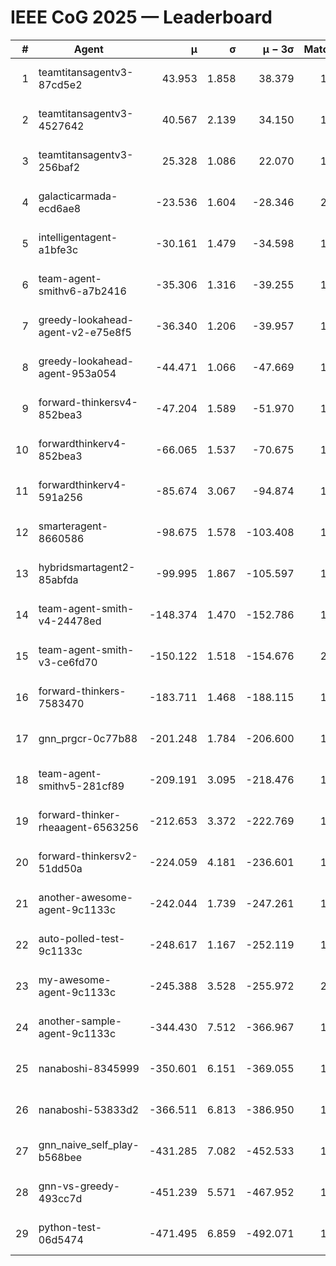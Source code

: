 # IEEE CoG 2025 — Leaderboard

| # | Agent | μ | σ | μ − 3σ | Matches | Updated |
|---:|---|---:|---:|---:|---:|---|
| 1 | teamtitansagentv3-87cd5e2 | 43.953 | 1.858 | 38.379 | 1812 | 2025-08-18 02:14 |
| 2 | teamtitansagentv3-4527642 | 40.567 | 2.139 | 34.150 | 1980 | 2025-08-18 02:14 |
| 3 | teamtitansagentv3-256baf2 | 25.328 | 1.086 | 22.070 | 1932 | 2025-08-18 02:14 |
| 4 | galacticarmada-ecd6ae8 | -23.536 | 1.604 | -28.346 | 2160 | 2025-08-18 02:14 |
| 5 | intelligentagent-a1bfe3c | -30.161 | 1.479 | -34.598 | 1439 | 2025-08-18 02:14 |
| 6 | team-agent-smithv6-a7b2416 | -35.306 | 1.316 | -39.255 | 1760 | 2025-08-18 02:14 |
| 7 | greedy-lookahead-agent-v2-e75e8f5 | -36.340 | 1.206 | -39.957 | 1996 | 2025-08-18 02:14 |
| 8 | greedy-lookahead-agent-953a054 | -44.471 | 1.066 | -47.669 | 1796 | 2025-08-18 02:14 |
| 9 | forward-thinkersv4-852bea3 | -47.204 | 1.589 | -51.970 | 1404 | 2025-08-18 02:14 |
| 10 | forwardthinkerv4-852bea3 | -66.065 | 1.537 | -70.675 | 1416 | 2025-08-18 02:14 |
| 11 | forwardthinkerv4-591a256 | -85.674 | 3.067 | -94.874 | 1724 | 2025-08-18 02:14 |
| 12 | smarteragent-8660586 | -98.675 | 1.578 | -103.408 | 1613 | 2025-08-18 02:14 |
| 13 | hybridsmartagent2-85abfda | -99.995 | 1.867 | -105.597 | 1780 | 2025-08-18 02:14 |
| 14 | team-agent-smith-v4-24478ed | -148.374 | 1.470 | -152.786 | 1960 | 2025-08-18 02:14 |
| 15 | team-agent-smith-v3-ce6fd70 | -150.122 | 1.518 | -154.676 | 2040 | 2025-08-18 02:14 |
| 16 | forward-thinkers-7583470 | -183.711 | 1.468 | -188.115 | 1560 | 2025-08-18 02:14 |
| 17 | gnn_prgcr-0c77b88 | -201.248 | 1.784 | -206.600 | 1750 | 2025-08-18 02:14 |
| 18 | team-agent-smithv5-281cf89 | -209.191 | 3.095 | -218.476 | 1880 | 2025-08-18 02:14 |
| 19 | forward-thinker-rheaagent-6563256 | -212.653 | 3.372 | -222.769 | 1876 | 2025-08-18 02:14 |
| 20 | forward-thinkersv2-51dd50a | -224.059 | 4.181 | -236.601 | 1676 | 2025-08-18 02:14 |
| 21 | another-awesome-agent-9c1133c | -242.044 | 1.739 | -247.261 | 1900 | 2025-08-18 02:14 |
| 22 | auto-polled-test-9c1133c | -248.617 | 1.167 | -252.119 | 1540 | 2025-08-18 02:14 |
| 23 | my-awesome-agent-9c1133c | -245.388 | 3.528 | -255.972 | 2160 | 2025-08-18 02:14 |
| 24 | another-sample-agent-9c1133c | -344.430 | 7.512 | -366.967 | 1760 | 2025-08-18 02:14 |
| 25 | nanaboshi-8345999 | -350.601 | 6.151 | -369.055 | 1700 | 2025-08-18 02:14 |
| 26 | nanaboshi-53833d2 | -366.511 | 6.813 | -386.950 | 1540 | 2025-08-18 02:14 |
| 27 | gnn_naive_self_play-b568bee | -431.285 | 7.082 | -452.533 | 1600 | 2025-08-18 02:14 |
| 28 | gnn-vs-greedy-493cc7d | -451.239 | 5.571 | -467.952 | 1600 | 2025-08-18 02:14 |
| 29 | python-test-06d5474 | -471.495 | 6.859 | -492.071 | 1470 | 2025-08-18 02:14 |
